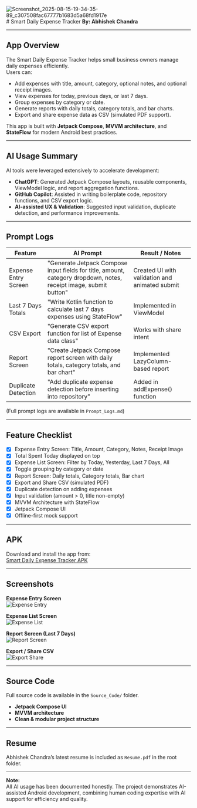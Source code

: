 ![Screenshot_2025-08-15-19-34-35-89_c307508fac67777b1683d5a68fd1917e](https://github.com/user-attachments/assets/b2326920-46f9-48e5-9f16-be89103c5789)# Smart Daily Expense Tracker
**By: Abhishek Chandra**

---

## App Overview
The Smart Daily Expense Tracker helps small business owners manage daily expenses efficiently.  
Users can:
- Add expenses with title, amount, category, optional notes, and optional receipt images.  
- View expenses for today, previous days, or last 7 days.  
- Group expenses by category or date.  
- Generate reports with daily totals, category totals, and bar charts.  
- Export and share expense data as CSV (simulated PDF support).  

This app is built with **Jetpack Compose**, **MVVM architecture**, and **StateFlow** for modern Android best practices.

---

## AI Usage Summary
AI tools were leveraged extensively to accelerate development:  
- **ChatGPT**: Generated Jetpack Compose layouts, reusable components, ViewModel logic, and report aggregation functions.  
- **GitHub Copilot**: Assisted in writing boilerplate code, repository functions, and CSV export logic.  
- **AI-assisted UX & Validation**: Suggested input validation, duplicate detection, and performance improvements.  

---

## Prompt Logs
| Feature | AI Prompt | Result / Notes |
|---------|-----------|----------------|
| Expense Entry Screen | "Generate Jetpack Compose input fields for title, amount, category dropdown, notes, receipt image, submit button" | Created UI with validation and animated submit |
| Last 7 Days Totals | "Write Kotlin function to calculate last 7 days expenses using StateFlow" | Implemented in ViewModel |
| CSV Export | "Generate CSV export function for list of Expense data class" | Works with share intent |
| Report Screen | "Create Jetpack Compose report screen with daily totals, category totals, and bar chart" | Implemented LazyColumn-based report |
| Duplicate Detection | "Add duplicate expense detection before inserting into repository" | Added in addExpense() function |

(Full prompt logs are available in `Prompt_Logs.md`)

---

## Feature Checklist

- [x] Expense Entry Screen: Title, Amount, Category, Notes, Receipt Image  
- [x] Total Spent Today displayed on top  
- [x] Expense List Screen: Filter by Today, Yesterday, Last 7 Days, All  
- [x] Toggle grouping by category or date  
- [x] Report Screen: Daily totals, Category totals, Bar chart  
- [x] Export and Share CSV (simulated PDF)  
- [x] Duplicate detection on adding expenses  
- [x] Input validation (amount > 0, title non-empty)  
- [x] MVVM Architecture with StateFlow  
- [x] Jetpack Compose UI  
- [x] Offline-first mock support  

---

## APK
Download and install the app from:  
[Smart Daily Expense Tracker APK](APK/SmartDailyExpenseTracker.apk)  

---

## Screenshots

**Expense Entry Screen**  
![Expense Entry](Screenshots/ExpenseEntry.png)

**Expense List Screen**  
![Expense List](Screenshots/ExpenseList.png)

**Report Screen (Last 7 Days)**  
![Report Screen](Screenshots/ExpenseReport.png)

**Export / Share CSV**  
![Export Share](Screenshots/ExportShare.png)

---

## Source Code
Full source code is available in the `Source_Code/` folder.  
- **Jetpack Compose UI**  
- **MVVM architecture**  
- **Clean & modular project structure**  

---

## Resume
Abhishek Chandra’s latest resume is included as `Resume.pdf` in the root folder.

---

**Note:**  
All AI usage has been documented honestly. The project demonstrates AI-assisted Android development, combining human coding expertise with AI support for efficiency and quality.
